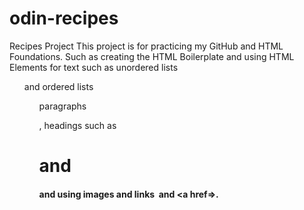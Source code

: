 # odin-recipes
Recipes Project
This project is for practicing my GitHub and HTML Foundations. 
Such as creating the HTML Boilerplate and using HTML Elements for text such as unordered lists <ul> and ordered lists <ol>
paragraphs <p>, headings such as <h1> and <h4> and using images and links <img> and <a href=>.
